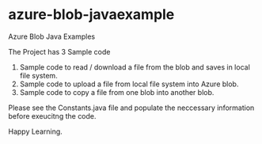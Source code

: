 # azure-blob-javaexample
Azure Blob Java Examples

The Project has 3 Sample code

1. Sample code to read / download a file from the blob and saves in local file system.
2. Sample code to upload a file from local file system into Azure blob.
3. Sample code to copy a file from one blob into another blob.

Please see the Constants.java file and populate the neccessary information before exeucitng the code.

Happy Learning.
